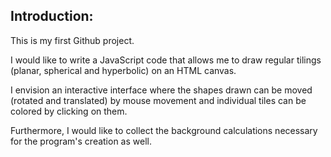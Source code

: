## Introduction:

This is my first Github project.

I would like to write a JavaScript code that allows me to draw regular tilings (planar, spherical and hyperbolic) on an HTML canvas.

I envision an interactive interface where the shapes drawn can be moved (rotated and translated) by mouse movement and individual tiles can be colored by clicking on them.

Furthermore, I would like to collect the background calculations necessary for the program's creation as well.
